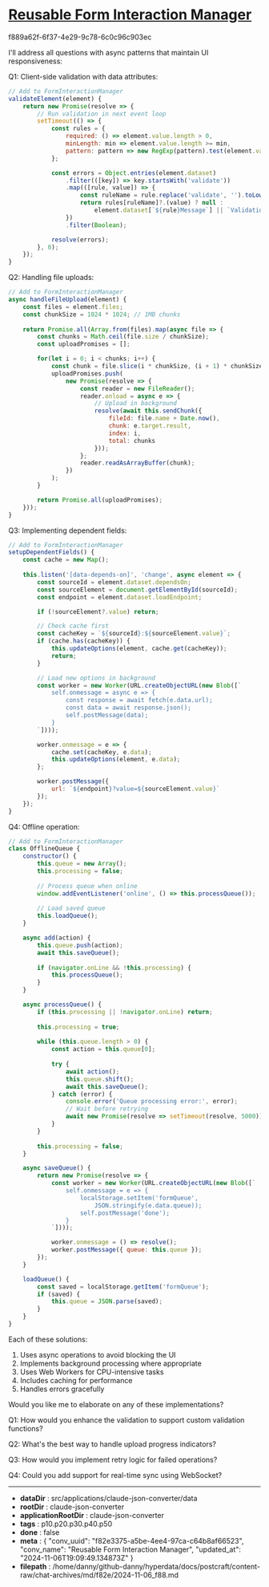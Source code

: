 # [Reusable Form Interaction Manager](https://claude.ai/chat/f82e3375-a5be-4ee4-97ca-c64b8af66523)

f889a62f-6f37-4e29-9c78-6c0c96c903ec

 I'll address all questions with async patterns that maintain UI responsiveness:

Q1: Client-side validation with data attributes:
```javascript
// Add to FormInteractionManager
validateElement(element) {
    return new Promise(resolve => {
        // Run validation in next event loop
        setTimeout(() => {
            const rules = {
                required: () => element.value.length > 0,
                minLength: min => element.value.length >= min,
                pattern: pattern => new RegExp(pattern).test(element.value)
            };

            const errors = Object.entries(element.dataset)
                .filter(([key]) => key.startsWith('validate'))
                .map(([rule, value]) => {
                    const ruleName = rule.replace('validate', '').toLowerCase();
                    return rules[ruleName]?.(value) ? null : 
                        element.dataset[`${rule}Message`] || `Validation failed: ${ruleName}`;
                })
                .filter(Boolean);

            resolve(errors);
        }, 0);
    });
}
```

Q2: Handling file uploads:
```javascript
// Add to FormInteractionManager
async handleFileUpload(element) {
    const files = element.files;
    const chunkSize = 1024 * 1024; // 1MB chunks
    
    return Promise.all(Array.from(files).map(async file => {
        const chunks = Math.ceil(file.size / chunkSize);
        const uploadPromises = [];

        for(let i = 0; i < chunks; i++) {
            const chunk = file.slice(i * chunkSize, (i + 1) * chunkSize);
            uploadPromises.push(
                new Promise(resolve => {
                    const reader = new FileReader();
                    reader.onload = async e => {
                        // Upload in background
                        resolve(await this.sendChunk({
                            fileId: file.name + Date.now(),
                            chunk: e.target.result,
                            index: i,
                            total: chunks
                        }));
                    };
                    reader.readAsArrayBuffer(chunk);
                })
            );
        }

        return Promise.all(uploadPromises);
    }));
}
```

Q3: Implementing dependent fields:
```javascript
// Add to FormInteractionManager
setupDependentFields() {
    const cache = new Map();
    
    this.listen('[data-depends-on]', 'change', async element => {
        const sourceId = element.dataset.dependsOn;
        const sourceElement = document.getElementById(sourceId);
        const endpoint = element.dataset.loadEndpoint;

        if (!sourceElement?.value) return;

        // Check cache first
        const cacheKey = `${sourceId}:${sourceElement.value}`;
        if (cache.has(cacheKey)) {
            this.updateOptions(element, cache.get(cacheKey));
            return;
        }

        // Load new options in background
        const worker = new Worker(URL.createObjectURL(new Blob([`
            self.onmessage = async e => {
                const response = await fetch(e.data.url);
                const data = await response.json();
                self.postMessage(data);
            }
        `])));

        worker.onmessage = e => {
            cache.set(cacheKey, e.data);
            this.updateOptions(element, e.data);
        };

        worker.postMessage({ 
            url: `${endpoint}?value=${sourceElement.value}` 
        });
    });
}
```

Q4: Offline operation:
```javascript
// Add to FormInteractionManager
class OfflineQueue {
    constructor() {
        this.queue = new Array();
        this.processing = false;
        
        // Process queue when online
        window.addEventListener('online', () => this.processQueue());
        
        // Load saved queue
        this.loadQueue();
    }

    async add(action) {
        this.queue.push(action);
        await this.saveQueue();
        
        if (navigator.onLine && !this.processing) {
            this.processQueue();
        }
    }

    async processQueue() {
        if (this.processing || !navigator.onLine) return;
        
        this.processing = true;
        
        while (this.queue.length > 0) {
            const action = this.queue[0];
            
            try {
                await action();
                this.queue.shift();
                await this.saveQueue();
            } catch (error) {
                console.error('Queue processing error:', error);
                // Wait before retrying
                await new Promise(resolve => setTimeout(resolve, 5000));
            }
        }
        
        this.processing = false;
    }

    async saveQueue() {
        return new Promise(resolve => {
            const worker = new Worker(URL.createObjectURL(new Blob([`
                self.onmessage = e => {
                    localStorage.setItem('formQueue', 
                        JSON.stringify(e.data.queue));
                    self.postMessage('done');
                }
            `])));

            worker.onmessage = () => resolve();
            worker.postMessage({ queue: this.queue });
        });
    }

    loadQueue() {
        const saved = localStorage.getItem('formQueue');
        if (saved) {
            this.queue = JSON.parse(saved);
        }
    }
}
```

Each of these solutions:
1. Uses async operations to avoid blocking the UI
2. Implements background processing where appropriate
3. Uses Web Workers for CPU-intensive tasks
4. Includes caching for performance
5. Handles errors gracefully

Would you like me to elaborate on any of these implementations?

Q1: How would you enhance the validation to support custom validation functions?

Q2: What's the best way to handle upload progress indicators?

Q3: How would you implement retry logic for failed operations?

Q4: Could you add support for real-time sync using WebSocket?

---

* **dataDir** : src/applications/claude-json-converter/data
* **rootDir** : claude-json-converter
* **applicationRootDir** : claude-json-converter
* **tags** : p10.p20.p30.p40.p50
* **done** : false
* **meta** : {
  "conv_uuid": "f82e3375-a5be-4ee4-97ca-c64b8af66523",
  "conv_name": "Reusable Form Interaction Manager",
  "updated_at": "2024-11-06T19:09:49.134873Z"
}
* **filepath** : /home/danny/github-danny/hyperdata/docs/postcraft/content-raw/chat-archives/md/f82e/2024-11-06_f88.md